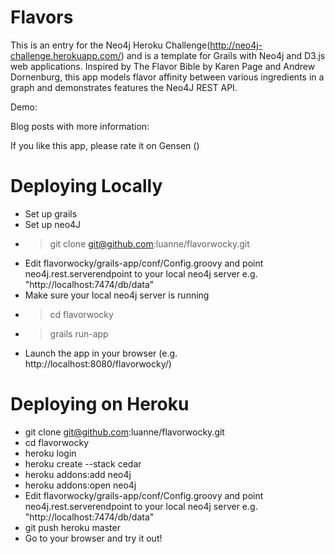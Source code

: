 Flavors
========

This is an entry for the Neo4j Heroku Challenge(http://neo4j-challenge.herokuapp.com/) and is a template for Grails with Neo4j and D3.js web applications.
Inspired by The Flavor Bible by Karen Page and Andrew Dornenburg, this app models flavor affinity between various ingredients in a graph and demonstrates features the Neo4J REST API.

Demo:

Blog posts with more information:

If you like this app, please rate it on Gensen ()

Deploying Locally
=================
* Set up grails
* Set up neo4J
* > git clone git@github.com:luanne/flavorwocky.git
* Edit flavorwocky/grails-app/conf/Config.groovy and point neo4j.rest.serverendpoint to your local neo4j server e.g. "http://localhost:7474/db/data"
* Make sure your local neo4j server is running
* >cd flavorwocky
* >grails run-app
* Launch the app in your browser (e.g. http://localhost:8080/flavorwocky/)


Deploying on Heroku
===================
* git clone git@github.com:luanne/flavorwocky.git
* cd flavorwocky
* heroku login
* heroku create --stack cedar
* heroku addons:add neo4j
* heroku addons:open neo4j
* Edit flavorwocky/grails-app/conf/Config.groovy and point neo4j.rest.serverendpoint to your local neo4j server e.g. "http://localhost:7474/db/data"
* git push heroku master
* Go to your browser and try it out!
